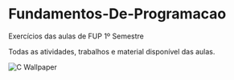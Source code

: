 # Fundamentos-De-Programacao
Exercícios das aulas de FUP 1º Semestre

Todas as atividades, trabalhos e material disponível das aulas.

![C Wallpaper](https://user-images.githubusercontent.com/40062831/62000794-577f2e80-b0b6-11e9-8775-dacececbc250.png)
